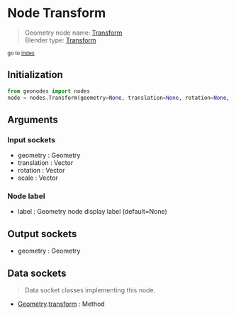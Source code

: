 
# Node Transform

> Geometry node name: [Transform](https://docs.blender.org/manual/en/latest/modeling/geometry_nodes/geometry/transform.html)<br>
  Blender type: [Transform](https://docs.blender.org/api/current/bpy.types.GeometryNodeTransform.html)
  
<sub>go to [index](/docs/index.md)</sub>

Initialization
--------------
```python
from geonodes import nodes
node = nodes.Transform(geometry=None, translation=None, rotation=None, scale=None, label=None)
```



## Arguments


### Input sockets

- geometry : Geometry
- translation : Vector
- rotation : Vector
- scale : Vector

### Node label

- label : Geometry node display label (default=None)

## Output sockets

- geometry : Geometry

## Data sockets

> Data socket classes implementing this node.
  
  
- [Geometry](/docs/sockets/Geometry.md).[transform](/docs/sockets/Geometry.md#transform) : Method
  
